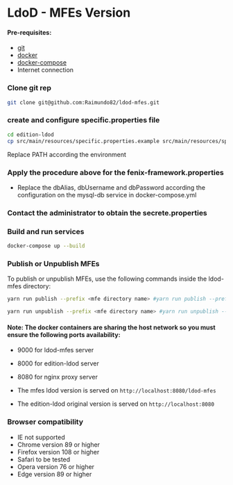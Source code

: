 # LdoD - MFEs Version

#### Pre-requisites:

- [git](https://git-scm.com/)
- [docker](https://www.docker.com/)
- [docker-compose](https://docs.docker.com/compose/install/)
- Internet connection

### Clone git rep

```sh
git clone git@github.com:Raimundo82/ldod-mfes.git
```

### create and configure specific.properties file

```sh
cd edition-ldod
cp src/main/resources/specific.properties.example src/main/resources/specific.properties
```

Replace PATH according the environment

### Apply the procedure above for the fenix-framework.properties

- Replace the dbAlias, dbUsername and dbPassword according the configuration on the mysql-db service in docker-compose.yml

### Contact the administrator to obtain the secrete.properties

### Build and run services

```sh
docker-compose up --build
```

### Publish or Unpublish MFEs

To publish or unpublish MFEs, use the following commands inside the ldod-mfes directory:

```sh
yarn run publish --prefix <mfe directory name> #yarn run publish --prefix about
```

```sh
yarn run unpublish --prefix <mfe directory name> #yarn run unpublish --prefix virtual
```

#### Note: The docker containers are sharing the host network so you must ensure the following ports availability:

- 9000 for ldod-mfes server
- 8000 for edition-ldod server
- 8080 for nginx proxy server

- The mfes ldod version is served on `http://localhost:8080/ldod-mfes`

- The edition-ldod original version is served on `http://localhost:8080`

### Browser compatibility

- IE not supported
- Chrome version 89 or higher
- Firefox version 108 or higher
- Safari to be tested
- Opera version 76 or higher
- Edge version 89 or higher

